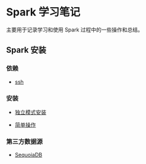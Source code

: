 # Spark 学习笔记 #

主要用于记录学习和使用 Spark 过程中的一些操作和总结。

## Spark 安装 ##

### 依赖 ###

+ [ssh](src/install/dependencies/ssh.md)

### 安装 ###

+ [独立模式安装](src/install/standalone/install.md)

+ [简单操作](src/install/standalone/simple_operate.md)

### 第三方数据源 ###

+ [SequoiaDB](src/thirdparty/sequoiadb.md)
